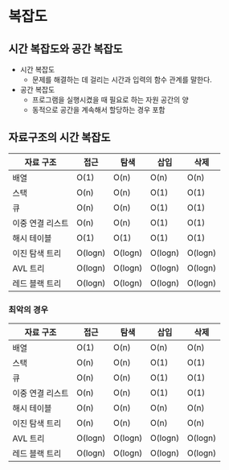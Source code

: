 # 복잡도

## 시간 복잡도와 공간 복잡도

- 시간 복잡도
    - 문제를 해결하는 데 걸리는 시간과 입력의 함수 관계를 말한다.
- 공간 복잡도
    - 프로그램을 실행시켰을 때 필요로 하는 자원 공간의 양
    - 동적으로 공간을 계속해서 할당하는 경우 포함

## 자료구조의 시간 복잡도

| 자료 구조 | 접근 | 탐색 | 삽입 | 삭제 |
| --- | --- | --- | --- | --- |
| 배열 | O(1) | O(n) | O(n) | O(n) |
| 스택 | O(n) | O(n) | O(1) | O(1) |
| 큐 | O(n) | O(n) | O(1) | O(1) |
| 이중 연결 리스트 | O(n) | O(n) | O(1) | O(1) |
| 해시 테이블 | O(1) | O(1) | O(1) | O(1) |
| 이진 탐색 트리 | O(logn) | O(logn) | O(logn) | O(logn) |
| AVL 트리 | O(logn) | O(logn) | O(logn) | O(logn) |
| 레드 블랙 트리 | O(logn) | O(logn) | O(logn) | O(logn) |

### 최악의 경우

| 자료 구조 | 접근 | 탐색 | 삽입 | 삭제 |
| --- | --- | --- | --- | --- |
| 배열 | O(1) | O(n) | O(n) | O(n) |
| 스택 | O(n) | O(n) | O(1) | O(1) |
| 큐 | O(n) | O(n) | O(1) | O(1) |
| 이중 연결 리스트 | O(n) | O(n) | O(1) | O(1) |
| 해시 테이블 | O(n) | O(n) | O(n) | O(n) |
| 이진 탐색 트리 | O(n) | O(n) | O(n) | O(n) |
| AVL 트리 | O(logn) | O(logn) | O(logn) | O(logn) |
| 레드 블랙 트리 | O(logn) | O(logn) | O(logn) | O(logn) |